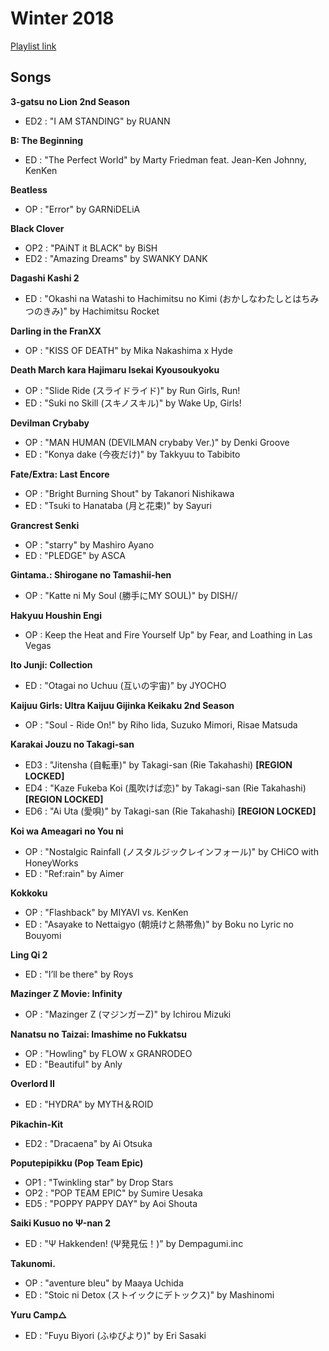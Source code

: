 # Winter 2018

[Playlist link](https://open.spotify.com/user/fz230568w0ccmom2dg3zvxq1h/playlist/5IZtmxmFIX0Ml3ONhOSeXK)

## Songs

**3-gatsu no Lion 2nd Season**
* ED2 : "I AM STANDING" by RUANN

**B: The Beginning**
* ED : "The Perfect World" by Marty Friedman feat. Jean-Ken Johnny, KenKen

**Beatless**
* OP : "Error" by GARNiDELiA

**Black Clover**
* OP2 : "PAiNT it BLACK" by BiSH
* ED2 : "Amazing Dreams" by SWANKY DANK

**Dagashi Kashi 2**
* ED : "Okashi na Watashi to Hachimitsu no Kimi (おかしなわたしとはちみつのきみ)" by Hachimitsu Rocket

**Darling in the FranXX**
* OP : "KISS OF DEATH" by Mika Nakashima x Hyde

**Death March kara Hajimaru Isekai Kyousoukyoku**
* OP : "Slide Ride (スライドライド)" by Run Girls, Run!
* ED : "Suki no Skill (スキノスキル)" by Wake Up, Girls!

**Devilman Crybaby**
* OP : "MAN HUMAN (DEVILMAN crybaby Ver.)" by Denki Groove
* ED : "Konya dake (今夜だけ)" by Takkyuu to Tabibito

**Fate/Extra: Last Encore**
* OP : "Bright Burning Shout" by Takanori Nishikawa
* ED : "Tsuki to Hanataba (月と花束)" by Sayuri

**Grancrest Senki**
* OP : "starry" by Mashiro Ayano
* ED : "PLEDGE" by ASCA

**Gintama.: Shirogane no Tamashii-hen**
* OP : "Katte ni My Soul (勝手にMY SOUL)" by DISH//

**Hakyuu Houshin Engi**
* OP : Keep the Heat and Fire Yourself Up" by Fear, and Loathing in Las Vegas

**Ito Junji: Collection**
* ED : "Otagai no Uchuu (互いの宇宙)" by JYOCHO

**Kaijuu Girls: Ultra Kaijuu Gijinka Keikaku 2nd Season** 
* OP : "Soul - Ride On!" by Riho Iida, Suzuko Mimori, Risae Matsuda

**Karakai Jouzu no Takagi-san**
* ED3 : "Jitensha (自転車)" by Takagi-san (Rie Takahashi) **[REGION LOCKED]**
* ED4 : "Kaze Fukeba Koi (風吹けば恋)" by Takagi-san (Rie Takahashi) **[REGION LOCKED]** 
* ED6 : "Ai Uta (愛唄)" by Takagi-san (Rie Takahashi) **[REGION LOCKED]**

**Koi wa Ameagari no You ni**
* OP : "Nostalgic Rainfall (ノスタルジックレインフォール)" by CHiCO with HoneyWorks
* ED : "Ref:rain" by Aimer

**Kokkoku**
* OP : "Flashback" by MIYAVI vs. KenKen
* ED : "Asayake to Nettaigyo (朝焼けと熱帯魚)" by Boku no Lyric no Bouyomi

**Ling Qi 2**
* ED : "I’ll be there" by Roys

**Mazinger Z Movie: Infinity**
* OP : "Mazinger Z (マジンガーZ)" by Ichirou Mizuki

**Nanatsu no Taizai: Imashime no Fukkatsu**
* OP : "Howling" by FLOW x GRANRODEO
* ED : "Beautiful" by Anly

**Overlord II**
* ED : "HYDRA" by MYTH＆ROID

**Pikachin-Kit**
* ED2 : "Dracaena" by Ai Otsuka 

**Poputepipikku (Pop Team Epic)**
* OP1 : "Twinkling star" by Drop Stars
* OP2 : "POP TEAM EPIC" by Sumire Uesaka
* ED5 : "POPPY PAPPY DAY" by Aoi Shouta

**Saiki Kusuo no Ψ-nan 2**
* ED : "Ψ Hakkenden! (Ψ発見伝！)" by Dempagumi.inc

**Takunomi.**
* OP : "aventure bleu" by Maaya Uchida
* ED : "Stoic ni Detox (ストイックにデトックス)" by Mashinomi

**Yuru Camp△**
* ED : "Fuyu Biyori (ふゆびより)" by Eri Sasaki